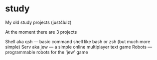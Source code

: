 # study
My old study projects (just4lulz)

At the moment there are 3 projects

Shell aka qsh — basic command shell like bash or zsh (but much more simple)
Serv aka jew — a simple online multiplayer text game
Robots — programmable robots for the 'jew' game
